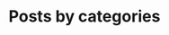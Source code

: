 ---
layout: categories
title: Posts by categories
permalink: /categories/
comments: false
author_profile: false
---